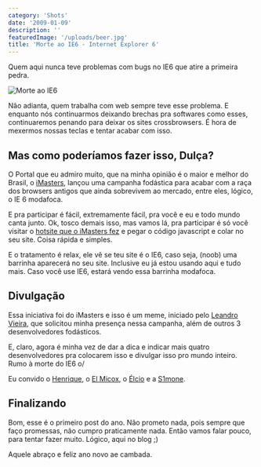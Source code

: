 ```yaml
---
category: 'Shots'
date: '2009-01-09'
description: ''
featuredImage: '/uploads/beer.jpg'
title: 'Morte ao IE6 - Internet Explorer 6'
---
```


Quem aqui nunca teve problemas com bugs no IE6 que atire a primeira pedra.

![Morte ao IE6](/uploads/2644891323_c3ffc663a5_o.png)

Não adianta, quem trabalha com web sempre teve esse problema. E enquanto nós continuarmos deixando brechas pra softwares como esses, continuaremos penando para deixar os sites crossbrowsers. É hora de mexermos nossas teclas e tentar acabar com isso.

## Mas como poderíamos fazer isso, Dulça?

O Portal que eu admiro muito, que na minha opinião é o maior e melhor do Brasil, o [iMasters](http://www.imasters.com.br), lançou uma campanha fodástica para acabar com a raça dos browsers antigos que ainda sobrevivem ao mercado, entre eles, lógico, o IE 6 modafoca.

E pra participar é fácil, extremamente fácil, pra você e eu e todo mundo canta junto. Ok, tosco demais isso, mas vamos lá, pra participar é só você visitar o [hotsite que o iMasters fez](http://imasters.uol.com.br/crossbrowser) e pegar o código javascript e colar no seu site. Coisa rápida e simples.

E o tratamento é relax, ele vê se teu site é o IE6, caso seja, (noob) uma barrinha aparecerá no seu site. Inclusive eu já estou usando aqui e tudo mais. Caso você use IE6, estará vendo essa barrinha modafoca.

## Divulgação

Essa iniciativa foi do iMasters e isso é um meme, iniciado pelo [Leandro Vieira](http://leandrovieira.com/archive/vamos-matar-o-internet-explorer-6-por-favor), que solicitou minha presença nessa campanha, além de outros 3 desenvolvedores fodásticos.

E, claro, agora é minha vez de dar a dica e indicar mais quatro desenvolvedores pra colocarem isso e divulgar isso pro mundo inteiro. Rumo à morte do IE6 o/

Eu convido o [Henrique](http://revolucao.etc.br/), o [El Micox](http://elmicox.blogspot.com/), o [Élcio](http://elcio.com.br/) e a [S1mone](http://s1mone.net/).

## Finalizando

Bom, esse é o primeiro post do ano. Não prometo nada, pois sempre que faço promessas, não cumpro praticamente nada. Então vamos falar pouco, para tentar fazer muito. Lógico, aqui no blog ;)

Aquele abraço e feliz ano novo ae cambada.
